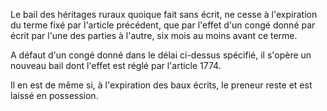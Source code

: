   
Le bail des héritages ruraux quoique fait sans écrit, ne cesse à l'expiration du terme fixé par l'article précédent, que par l'effet d'un congé donné par écrit par l'une des parties à l'autre, six mois au moins avant ce terme.  

  
A défaut d'un congé donné dans le délai ci-dessus spécifié, il s'opère un nouveau bail dont l'effet est réglé par l'article 1774.   

  
Il en est de même si, à l'expiration des baux écrits, le preneur reste et est laissé en possession.  
